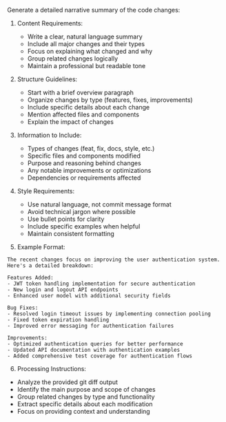 Generate a detailed narrative summary of the code changes:

1. Content Requirements:
   - Write a clear, natural language summary
   - Include all major changes and their types
   - Focus on explaining what changed and why
   - Group related changes logically
   - Maintain a professional but readable tone

2. Structure Guidelines:
   - Start with a brief overview paragraph
   - Organize changes by type (features, fixes, improvements)
   - Include specific details about each change
   - Mention affected files and components
   - Explain the impact of changes

3. Information to Include:
   - Types of changes (feat, fix, docs, style, etc.)
   - Specific files and components modified
   - Purpose and reasoning behind changes
   - Any notable improvements or optimizations
   - Dependencies or requirements affected

4. Style Requirements:
   - Use natural language, not commit message format
   - Avoid technical jargon where possible
   - Use bullet points for clarity
   - Include specific examples when helpful
   - Maintain consistent formatting

5. Example Format:
```
The recent changes focus on improving the user authentication system. Here's a detailed breakdown:

Features Added:
- JWT token handling implementation for secure authentication
- New login and logout API endpoints
- Enhanced user model with additional security fields

Bug Fixes:
- Resolved login timeout issues by implementing connection pooling
- Fixed token expiration handling
- Improved error messaging for authentication failures

Improvements:
- Optimized authentication queries for better performance
- Updated API documentation with authentication examples
- Added comprehensive test coverage for authentication flows
```

6. Processing Instructions:
- Analyze the provided git diff output
- Identify the main purpose and scope of changes
- Group related changes by type and functionality
- Extract specific details about each modification
- Focus on providing context and understanding